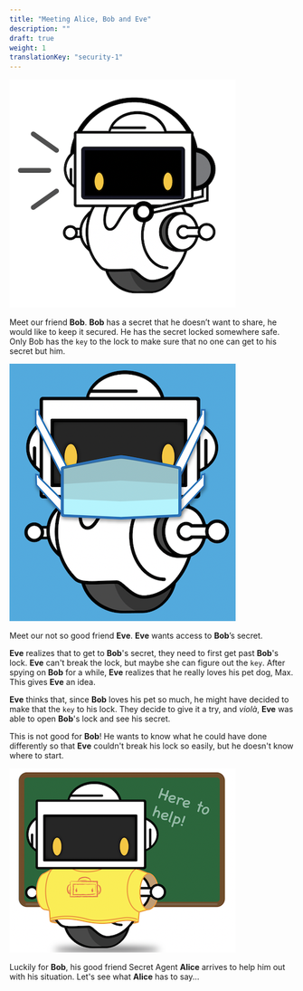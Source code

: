 ```yaml
---
title: "Meeting Alice, Bob and Eve"
description: ""
draft: true
weight: 1
translationKey: "security-1"
---
```


![Cannot load image](Bob.png?classes=border,shadow)

Meet our friend **Bob**. **Bob** has a secret that he doesn’t want to share, he 
would like to keep it secured. He has the secret locked somewhere safe. Only 
Bob has the `key` to the lock to make sure that no one can get to his secret
but him.

![Cannot load image](Eve.png?classes=border,shadow)

Meet our not so good friend **Eve**. **Eve** wants access to **Bob**’s secret.

**Eve** realizes that to get to **Bob**'s secret, they need to first get past
**Bob**'s lock. **Eve** can't break the lock, but maybe she can figure out the
`key`. After spying on **Bob** for a while, **Eve** realizes that he really 
loves his pet dog, Max. This gives **Eve** an idea.

**Eve** thinks that, since **Bob** loves his pet so much, he might have decided
to make that the `key` to his lock. They decide to give it a try, and *violà*, 
**Eve** was able to open **Bob**'s lock and see his secret.

This is not good for **Bob**! He wants to know what he could have done
differently so that **Eve** couldn't break his lock so easily, but he doesn't
know where to start.

![Cannot load image](Alice.png?classes=border,shadow)

Luckily for **Bob**, his good friend Secret Agent **Alice** arrives to help
him out with his situation. Let's see what **Alice** has to say...

